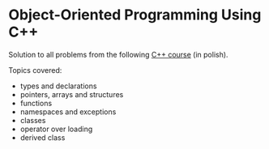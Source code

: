 # Object-Oriented Programming Using C++

Solution to all problems from the following [C++ course](http://ccfd.github.io/courses/cpp_inst01.html) (in polish).

Topics covered:
* types and declarations
* pointers, arrays and structures
* functions 
* namespaces and exceptions
* classes
* operator over loading
* derived class
